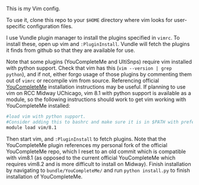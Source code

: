 This is my Vim config.

To use it, clone this repo to your `$HOME` directory where vim looks for user-specific configuration files.

I use Vundle plugin manager to install the plugins specified in `vimrc`. To install these, open up vim and `:PluginInstall`. Vundle will fetch the plugins it finds from github so that they are available for use.

Note that some plugins (YouCompleteMe and UltiSnps) require vim installed with python support. Check that vim has this (`vim --version | grep python`), and if not, either forgo usage of those plugins by commenting them out of `vimrc` or recompile vim from source. Referencing official [YouCompleteMe](https://github.com/ycm-core/YouCompleteMe) installation instructions may be useful. If planning to use vim on RCC Midway UChicago, vim 8.1 with python support is available as a module, so the following instructions should work to get vim working with YouCompleteMe installed:

```bash
#load vim with python support.
#Consider adding this to bashrc and make sure it is in $PATH with preference over other vim binaries
module load vim/8.1
```

Then start vim, and `:PluginInstall` to fetch plugins. Note that the YouCompleteMe plugin references my personal fork of the official YouCompleteMe repo, which I reset to an old commit which is compatible with vim8.1 (as opposed to the current official YouCompleteMe which requires vim8.2 and is more difficult to install on Midway). Finish installation by navigating to `bundle/YouCompleteMe/` and run  `python install.py` to finish installation of YouCompleteMe.

